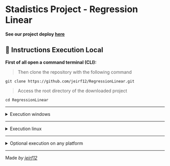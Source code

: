 # Stadistics Project - Regression Linear
**See our project deploy [here](https://jeirf12.github.io/RegressionLinear/)**
## :wrench: Instructions Execution Local
**First of all open a command terminal (CLI):**
> Then clone the repository with the following command
```
git clone https://github.com/jeirf12/RegressionLinear.git
```
> Access the root directory of the downloaded project
```
cd RegressionLinear
```
---
<details>
  <summary>Execution windows</summary>

  > Execution following command in the terminal
  ```
  start index.html
  ```
</details>

---
<details>
  <summary>Execution linux</summary>

  > Execution following command in the terminal
  ```
  gio open index.html
  ```
</details>

---
<details>
  <summary>
    Optional execution on any platform
  </summary>

  For this, you additionally need to install the following program [live-server](https://www.npmjs.com/package/live-server).
  > After having installed the previous program, we can run the following command:
  ```
  live-server
  ```
</details>

---

Made _by [jeirf12](https://github.com/jeirf12)_
